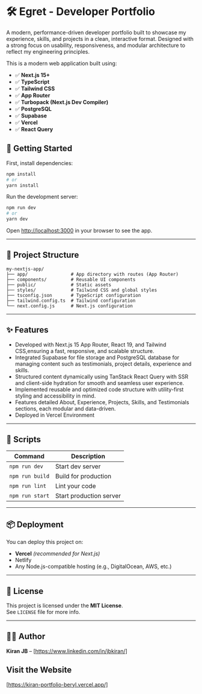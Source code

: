 # 🛠️ Egret - Developer Portfolio
  A modern, performance-driven developer portfolio built to showcase my experience, skills, and projects in a clean, interactive format. Designed with a strong focus on usability, responsiveness, and modular architecture to reflect my engineering principles.

This is a modern web application built using:

- ✅ **Next.js 15+**
- ✅ **TypeScript**
- ✅ **Tailwind CSS**
- ✅ **App Router**
- ✅ **Turbopack (Next.js Dev Compiler)**
- ✅ **PostgreSQL**
- ✅ **Supabase**
- ✅ **Vercel**
- ✅ **React Query**

## 🚀 Getting Started

First, install dependencies:

```bash
npm install
# or
yarn install
```

Run the development server:

```bash
npm run dev
# or
yarn dev
```

Open [http://localhost:3000](http://localhost:3000) in your browser to see the app.

---

## 📁 Project Structure

```
my-nextjs-app/
├── app/                # App directory with routes (App Router)
├── components/         # Reusable UI components
├── public/             # Static assets
├── styles/             # Tailwind CSS and global styles
├── tsconfig.json       # TypeScript configuration
├── tailwind.config.ts  # Tailwind configuration
└── next.config.js      # Next.js configuration
```

---

## ✨ Features

 - Developed with Next.js 15 App Router, React 19, and Tailwind CSS,ensuring a fast, responsive, and scalable structure.
 - Integrated Supabase for file storage and PostgreSQL database for managing content such as testimonials, project details, experience and skills.
 - Structured content dynamically using TanStack React Query with SSR and client-side hydration for smooth and seamless user experience.
 - Implemented reusable and optimized code structure with utility-first styling and accessibility in mind.
 - Features detailed About, Experience, Projects, Skills, and Testimonials sections, each modular and data-driven.
 - Deployed in Vercel Environment 
---

## 🧩 Scripts

| Command         | Description               |
|----------------|---------------------------|
| `npm run dev`  | Start dev server          |
| `npm run build`| Build for production      |
| `npm run lint` | Lint your code            |
| `npm run start`| Start production server   |

---

## 📦 Deployment

You can deploy this project on:

- **Vercel** *(recommended for Next.js)*
- Netlify
- Any Node.js-compatible hosting (e.g., DigitalOcean, AWS, etc.)

---

## 🔗 License

This project is licensed under the **MIT License**.  
See `LICENSE` file for more info.

---

## 🙋‍♂️ Author

**Kiran JB** – [https://www.linkedin.com/in/jbkiran/]

## Visit the Website

[https://kiran-portfolio-beryl.vercel.app/]

